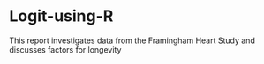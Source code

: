 # Logit-using-R
This report investigates data from the Framingham Heart Study and discusses factors for longevity
